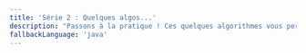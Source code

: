 ```yaml
---
title: 'Série 2 : Quelques algos...'
description: "Passons à la pratique ! Ces quelques algorithmes vous permettront de vous entraîner à programmer comme un.e vrai.e étudiant.e de l'EPFL."
fallbackLanguage: 'java'
---
```


